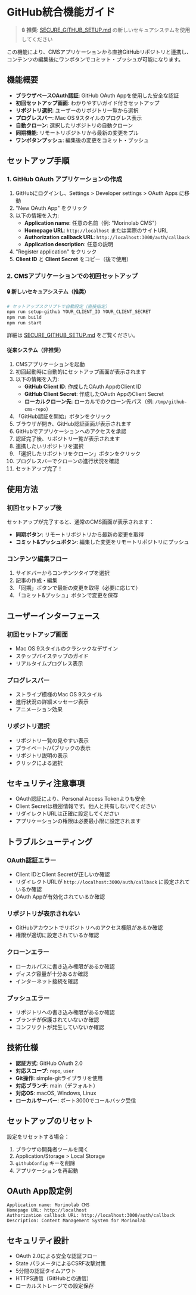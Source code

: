 # GitHub統合機能ガイド

> 🔒 **推奨**: [SECURE_GITHUB_SETUP.md](SECURE_GITHUB_SETUP.md) の新しいセキュアシステムを使用してください

この機能により、CMSアプリケーションから直接GitHubリポジトリと連携し、コンテンツの編集後にワンボタンでコミット・プッシュが可能になります。

## 機能概要

- **ブラウザベースOAuth認証**: GitHub OAuth Appを使用した安全な認証
- **初回セットアップ画面**: わかりやすいガイド付きセットアップ
- **リポジトリ選択**: ユーザーのリポジトリ一覧から選択
- **プログレスバー**: Mac OS 9スタイルのプログレス表示
- **自動クローン**: 選択したリポジトリの自動クローン
- **同期機能**: リモートリポジトリから最新の変更をプル
- **ワンボタンプッシュ**: 編集後の変更をコミット・プッシュ

## セットアップ手順

### 1. GitHub OAuth アプリケーションの作成

1. GitHubにログインし、Settings > Developer settings > OAuth Apps に移動
2. "New OAuth App" をクリック
3. 以下の情報を入力:
   - **Application name**: 任意の名前（例: "Morinolab CMS"）
   - **Homepage URL**: `http://localhost` または実際のサイトURL
   - **Authorization callback URL**: `http://localhost:3000/auth/callback`
   - **Application description**: 任意の説明
4. "Register application" をクリック
5. **Client ID** と **Client Secret** をコピー（後で使用）

### 2. CMSアプリケーションでの初回セットアップ

#### 🔒 新しいセキュアシステム（推奨）

```bash
# セットアップスクリプトで自動設定（直接指定）
npm run setup-github YOUR_CLIENT_ID YOUR_CLIENT_SECRET
npm run build
npm run start
```

詳細は [SECURE_GITHUB_SETUP.md](SECURE_GITHUB_SETUP.md) をご覧ください。

#### 従来システム（非推奨）

1. CMSアプリケーションを起動
2. 初回起動時に自動的にセットアップ画面が表示されます
3. 以下の情報を入力:
   - **GitHub Client ID**: 作成したOAuth AppのClient ID
   - **GitHub Client Secret**: 作成したOAuth AppのClient Secret
   - **ローカルクローン先**: ローカルでのクローン先パス（例: `/tmp/github-cms-repo`）
4. 「GitHub認証を開始」ボタンをクリック
5. ブラウザが開き、GitHub認証画面が表示されます
6. GitHubでアプリケーションへのアクセスを承認
7. 認証完了後、リポジトリ一覧が表示されます
8. 連携したいリポジトリを選択
9. 「選択したリポジトリをクローン」ボタンをクリック
10. プログレスバーでクローンの進行状況を確認
11. セットアップ完了！

## 使用方法

### 初回セットアップ後

セットアップが完了すると、通常のCMS画面が表示されます：

- **同期ボタン**: リモートリポジトリから最新の変更を取得
- **コミット&プッシュボタン**: 編集した変更をリモートリポジトリにプッシュ

### コンテンツ編集フロー

1. サイドバーからコンテンツタイプを選択
2. 記事の作成・編集
3. 「同期」ボタンで最新の変更を取得（必要に応じて）
4. 「コミット&プッシュ」ボタンで変更を保存

## ユーザーインターフェース

### 初回セットアップ画面
- Mac OS 9スタイルのクラシックなデザイン
- ステップバイステップのガイド
- リアルタイムプログレス表示

### プログレスバー
- ストライプ模様のMac OS 9スタイル
- 進行状況の詳細メッセージ表示
- アニメーション効果

### リポジトリ選択
- リポジトリ一覧の見やすい表示
- プライベート/パブリックの表示
- リポジトリ説明の表示
- クリックによる選択

## セキュリティ注意事項

- OAuth認証により、Personal Access Tokenよりも安全
- Client Secretは機密情報です。他人と共有しないでください
- リダイレクトURLは正確に設定してください
- アプリケーションの権限は必要最小限に設定されます

## トラブルシューティング

### OAuth認証エラー
- Client IDとClient Secretが正しいか確認
- リダイレクトURLが `http://localhost:3000/auth/callback` に設定されているか確認
- OAuth Appが有効化されているか確認

### リポジトリが表示されない
- GitHubアカウントでリポジトリへのアクセス権限があるか確認
- 権限が適切に設定されているか確認

### クローンエラー
- ローカルパスに書き込み権限があるか確認
- ディスク容量が十分あるか確認
- インターネット接続を確認

### プッシュエラー
- リポジトリへの書き込み権限があるか確認
- ブランチが保護されていないか確認
- コンフリクトが発生していないか確認

## 技術仕様

- **認証方式**: GitHub OAuth 2.0
- **対応スコープ**: `repo`, `user`
- **Git操作**: simple-gitライブラリを使用
- **対応ブランチ**: main（デフォルト）
- **対応OS**: macOS, Windows, Linux
- **ローカルサーバー**: ポート3000でコールバック受信

## セットアップのリセット

設定をリセットする場合：
1. ブラウザの開発者ツールを開く
2. Application/Storage > Local Storage
3. `githubConfig` キーを削除
4. アプリケーションを再起動

## OAuth App設定例

```
Application name: Morinolab CMS
Homepage URL: http://localhost
Authorization callback URL: http://localhost:3000/auth/callback
Description: Content Management System for Morinolab
```

## セキュリティ設計

- OAuth 2.0による安全な認証フロー
- State パラメータによるCSRF攻撃対策
- 5分間の認証タイムアウト
- HTTPS通信（GitHubとの通信）
- ローカルストレージでの設定保存 